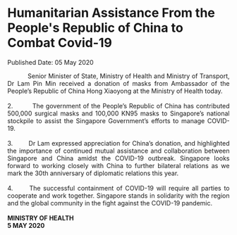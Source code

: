 <html>
    <meta http-equiv="Content-Type" content="text/html; charset=utf-8"/>
    <meta charset="utf-8"/>
    <title> Humanitarian Assistance From the People's Republic of China to Combat Covid-19 </title>
    <body><h1> Humanitarian Assistance From the People's Republic of China to Combat Covid-19 </h1>
    <p>Published Date: 05 May 2020</p> <p style="text-align: justify;">&nbsp; &nbsp; &nbsp; &nbsp; &nbsp; &nbsp;Senior Minister of State, Ministry of Health and Ministry of Transport, Dr Lam Pin Min received a donation of masks from Ambassador of the People’s Republic of China Hong Xiaoyong at the Ministry of Health today.&nbsp;<br><br>2.&nbsp; &nbsp; &nbsp; &nbsp; &nbsp;The government of the People’s Republic of China has contributed 500,000 surgical masks and 100,000 KN95 masks to Singapore’s national stockpile to assist the Singapore Government’s efforts to manage COVID-19.&nbsp;<br><br>3.&nbsp; &nbsp; &nbsp; &nbsp; Dr Lam expressed appreciation for China’s donation, and highlighted the importance of continued mutual assistance and collaboration between Singapore and China amidst the COVID-19 outbreak. Singapore looks forward to working closely with China to further bilateral relations as we mark the 30th anniversary of diplomatic relations this year. <br><br>4.&nbsp; &nbsp; &nbsp; The successful containment of COVID-19 will require all parties to cooperate and work together. Singapore stands in solidarity with the region and the global community in the fight against the COVID-19 pandemic.&nbsp;<br><br><strong>MINISTRY OF HEALTH<br>5 MAY 2020</strong></p></body>
</html>